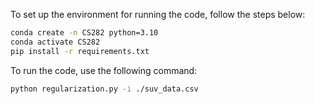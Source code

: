 To set up the environment for running the code, follow the steps below:
```bash
conda create -n CS282 python=3.10
conda activate CS282
pip install -r requirements.txt
```

To run the code, use the following command:
```bash
python regularization.py -i ./suv_data.csv
```